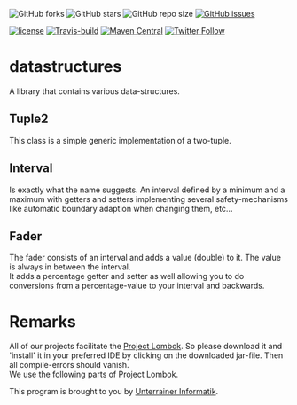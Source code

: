 ![GitHub forks](https://img.shields.io/github/forks/UnterrainerInformatik/java-datastructures?style=social) ![GitHub stars](https://img.shields.io/github/stars/UnterrainerInformatik/java-datastructures?style=social) ![GitHub repo size](https://img.shields.io/github/repo-size/UnterrainerInformatik/java-datastructures) [![GitHub issues](https://img.shields.io/github/issues/UnterrainerInformatik/java-datastructures)](https://github.com/UnterrainerInformatik/java-datastructures/issues)

[![license](https://img.shields.io/github/license/unterrainerinformatik/FiniteStateMachine.svg?maxAge=2592000)](http://unlicense.org) [![Travis-build](https://travis-ci.org/UnterrainerInformatik/java-datastructures.svg?branch=master)](https://travis-ci.org/github/UnterrainerInformatik/java-datastructures) [![Maven Central](https://img.shields.io/maven-central/v/info.unterrainer.commons/datastructures)](https://search.maven.org/artifact/info.unterrainer.commons/datastructures) [![Twitter Follow](https://img.shields.io/twitter/follow/throbax.svg?style=social&label=Follow&maxAge=2592000)](https://twitter.com/throbax)



# datastructures

A library that contains various data-structures.

## Tuple2

This class is a simple generic implementation of a two-tuple.

## Interval

Is exactly what the name suggests. An interval defined by a minimum and a maximum with getters and setters implementing several safety-mechanisms like automatic boundary adaption when changing them, etc...

## Fader

The fader consists of an interval and adds a value (double) to it. The value is always in between the interval.  
It adds a percentage getter and setter as well allowing you to do conversions from a percentage-value to your interval and backwards.

# Remarks

All of our projects facilitate the [Project Lombok][lombok]. So please download it and 'install' it in your preferred IDE by clicking on the downloaded jar-file. Then all compile-errors should vanish.  
We use the following parts of Project Lombok.

This program is brought to you by [Unterrainer Informatik][homepage].



[homepage]:  https://unterrainer.info
[lombok]: https://projectlombok.org

